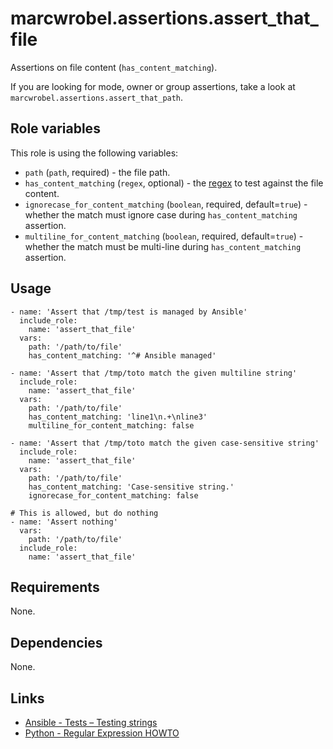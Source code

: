 # marcwrobel.assertions.assert_that_file

Assertions on file content (`has_content_matching`).

If you are looking for mode, owner or group assertions, take a look at `marcwrobel.assertions.assert_that_path`.

## Role variables

This role is using the following variables:

- `path` (`path`, required) - the file path.
- `has_content_matching` (`regex`, optional) - the [regex](https://docs.python.org/3.7/howto/regex.html) to test against the file content.
- `ignorecase_for_content_matching` (`boolean`, required, default=`true`) - whether the match must ignore case during `has_content_matching` assertion.
- `multiline_for_content_matching` (`boolean`, required, default=`true`) - whether the match must be multi-line during `has_content_matching` assertion.

## Usage

    - name: 'Assert that /tmp/test is managed by Ansible'
      include_role:
        name: 'assert_that_file'
      vars:
        path: '/path/to/file'
        has_content_matching: '^# Ansible managed'

    - name: 'Assert that /tmp/toto match the given multiline string'
      include_role:
        name: 'assert_that_file'
      vars:
        path: '/path/to/file'
        has_content_matching: 'line1\n.+\nline3'
        multiline_for_content_matching: false

    - name: 'Assert that /tmp/toto match the given case-sensitive string'
      include_role:
        name: 'assert_that_file'
      vars:
        path: '/path/to/file'
        has_content_matching: 'Case-sensitive string.'
        ignorecase_for_content_matching: false

    # This is allowed, but do nothing
    - name: 'Assert nothing'
      vars:
        path: '/path/to/file'
      include_role:
        name: 'assert_that_file'

## Requirements

None.

## Dependencies

None.

## Links

- [Ansible - Tests – Testing strings](https://docs.ansible.com/ansible/latest/user_guide/playbooks_tests.html#testing-strings)
- [Python - Regular Expression HOWTO](https://docs.python.org/3.7/howto/regex.html)
